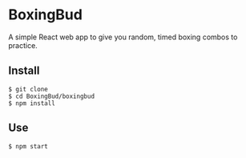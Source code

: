 # BoxingBud

A simple React web app to give you random, timed boxing combos to practice.

## Install

```
$ git clone 
$ cd BoxingBud/boxingbud
$ npm install
```

## Use

```
$ npm start
```